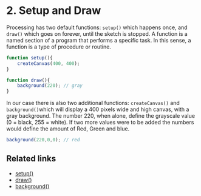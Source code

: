 # 2. Setup and Draw

Processing has two default functions: `setup()` which happens once, and `draw()` which goes on forever, until the sketch is stopped.  A function is a named section of a program that performs a specific task. In this sense, a function is a type of procedure or routine.

```javascript
function setup(){
    createCanvas(400, 400);
}

function draw(){
    background(220); // gray
}
```

In our case there is also two additional functions: `createCanvas()` and `background()`which will display a 400 pixels wide and high canvas, with a gray background. The number 220, when alone, define the grayscale value \(0 = black, 255 = white\). If two more values were to be added the numbers would define the amount of Red, Green and blue.

```javascript
background(220,0,0); // red
```

## Related links

* [setup\(\)](https://p5js.org/reference/#/p5/setup)
* [draw\(\)](https://p5js.org/reference/#/p5/draw)
* [background\(\)](https://p5js.org/reference/#/p5/background)

